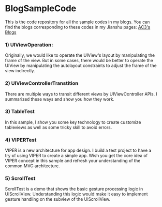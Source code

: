 # BlogSampleCode
This is the code repository for all the sample codes in my blogs.
You can find the blogs corresponding to these codes in my Jianshu pages: [AC3's Blogs](http://www.jianshu.com/users/2c57671fa68b/latest_articles)

### 1) UIViewOperation:
Originally, we would like to operate the UIView's layout by manipulating the frame of the view. But in some cases, there would be better to operate the UIView by manipulating the autolayout constraints to adjust the frame of the view indirectly.

### 2) UIViewControllerTranstition
There are multiple ways to transit different views by UIViewController APIs. I summarized these ways and show you how they work.

### 3) TableTest
In this sample, I show you some key technology to create customize tableviews as well as some tricky skill to avoid errors.

### 4) VIPERTest
VIPER is a new architecture for app design. I build a test project to have a try of using VIPER to create a simple app. Wish you get the core idea of VIPER concept in this sample and refresh your understanding of the common MVC architecture.

### 5) ScrollTest
ScrollTest is a demo that shows the basic gesture processing logic in UIScrollView. Understanding this logic would make it easy to implement gesture handling on the subview of the UIScrollView.
